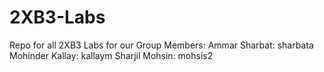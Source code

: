 # 2XB3-Labs
Repo for all 2XB3 Labs for our Group
Members:
Ammar Sharbat: sharbata
Mohinder Kallay: kallaym
Sharjil Mohsin: mohsis2
